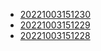 - [20221003151230](/zet/20221003151230/README.md)
- [20221003151229](/zet/20221003151229/README.md)
- [20221003151228](/zet/20221003151228/README.md)
